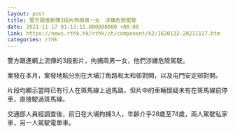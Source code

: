 ```yaml
---
layout: post
title: 警方跟進網傳3段片拘兩男一女　涉嫌危險駕駛
date: 2021-11-17 01:13:11.000000000 +08:00
link: https://news.rthk.hk/rthk/ch/component/k2/1620132-20211117.htm
categories: rthk
---
```


警方跟進網上流傳的3段影片，拘捕兩男一女，他們涉嫌危險駕駛。

案發在本月，案發地點分別在大埔汀角路和太和邨對開，以及屯門安定邨對開。

片段均顯示當時已有行人在斑馬線上過馬路，但片中的車輛懷疑未有在斑馬線前停車，直接駛過斑馬線。

交通部人員經調查後，前日在大埔拘捕3人，年齡介乎28歲至74歲，兩人駕駛私家車，另一人駕駛電單車。　
